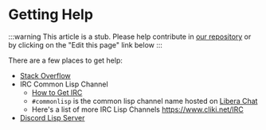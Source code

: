 <!-- help.md -->
# Getting Help

:::warning
This article is a stub. Please help contribute in [our repository](https://github.com/lisp-docs/lisp-docs.github.io) or by clicking on the "Edit this page" link below
:::

There are a few places to get help:

- [Stack Overflow](https://stackoverflow.com/questions/tagged/common-lisp)
- IRC Common Lisp Channel
  - [How to Get IRC](https://libera.chat/guides/)
  - `#commonlisp` is the common lisp channel name hosted on [Libera Chat](https://libera.chat/)
  - Here's a list of more IRC Lisp Channels https://www.cliki.net/IRC
- [Discord Lisp Server](https://discord.gg/hhk46CE)

